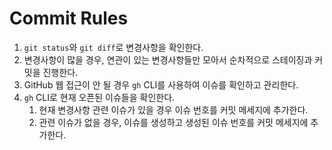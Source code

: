 # Commit Rules

1.  `git status`와 `git diff`로 변경사항을 확인한다.
2.  변경사항이 많을 경우, 연관이 있는 변경사항들만 모아서 순차적으로 스테이징과 커밋을 진행한다.
3.  GitHub 웹 접근이 안 될 경우 `gh` CLI를 사용하여 이슈를 확인하고 관리한다.
4.  `gh` CLI로 현재 오픈된 이슈들을 확인한다.
    1.  현재 변경사항 관련 이슈가 있을 경우 이슈 번호를 커밋 메세지에 추가한다.
    2.  관련 이슈가 없을 경우, 이슈를 생성하고 생성된 이슈 번호를 커밋 메세지에 추가한다.